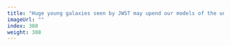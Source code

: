 ```yaml
---
title: "Huge young galaxies seen by JWST may upend our models of the universe"
imageUrl: ""
index: 308
weight: 308
---
```

